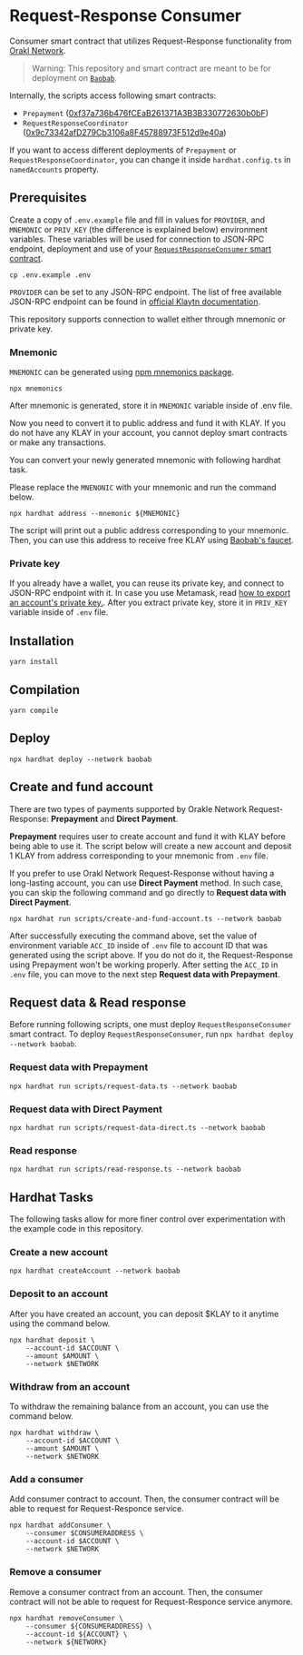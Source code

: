 # Request-Response Consumer

Consumer smart contract that utilizes Request-Response functionality from [Orakl Network](https://orakl.network).

> Warning: This repository and smart contract are meant to be for deployment on [`Baobab`](https://docs.klaytn.foundation/misc/faq#what-is-cypress-what-is-baobab).

Internally, the scripts access following smart contracts:

- `Prepayment` ([0xf37a736b476fCEaB261371A3B3B330772630b0bF](https://baobab.scope.klaytn.com/account/0xf37a736b476fCEaB261371A3B3B330772630b0bF))
- `RequestResponseCoordinator` ([0x9c73342afD279Cb3106a8F45788973F512d9e40a](https://baobab.scope.klaytn.com/account/0x9c73342afD279Cb3106a8F45788973F512d9e40a))

If you want to access different deployments of `Prepayment` or `RequestResponseCoordinator`, you can change it inside `hardhat.config.ts` in `namedAccounts` property.

## Prerequisites

Create a copy of `.env.example` file and fill in values for `PROVIDER`, and `MNEMONIC` or `PRIV_KEY` (the difference is explained below) environment variables.
These variables will be used for connection to JSON-RPC endpoint, deployment and use of your [`RequestResponseConsumer` smart contract](contracts/RequestResponseConsumer.sol).

```shell
cp .env.example .env
```

`PROVIDER` can be set to any JSON-RPC endpoint.
The list of free available JSON-RPC endpoint can be found in [official Klaytn documentation](https://docs.klaytn.foundation/content/dapp/rpc-service/public-en#testnet-baobab-public-json-rpc-endpoints).

This repository supports connection to wallet either through mnemonic or private key.

### Mnemonic

`MNEMONIC` can be generated using [npm mnemonics package](https://www.npmjs.com/package/mnemonics).

```shell
npx mnemonics
```

After mnemonic is generated, store it in `MNEMONIC` variable inside of .env file.

Now you need to convert it to public address and fund it with KLAY.
If you do not have any KLAY in your account, you cannot deploy smart contracts or make any transactions.

You can convert your newly generated mnemonic with following hardhat task.

Please replace the `MNENONIC` with your mnemonic and run the command below.

```shell
npx hardhat address --mnemonic ${MNEMONIC}
```

The script will print out a public address corresponding to your mnemonic.
Then, you can use this address to receive free KLAY using [Baobab's faucet](https://baobab.wallet.klaytn.foundation/faucet).

### Private key

If you already have a wallet, you can reuse its private key, and connect to JSON-RPC endpoint with it.
In case you use Metamask, read [how to export an account's private key.](https://metamask.zendesk.com/hc/en-us/articles/360015289632-How-to-export-an-account-s-private-key).
After you extract private key, store it in `PRIV_KEY` variable inside of `.env` file.

## Installation

```shell
yarn install
```

## Compilation

```shell
yarn compile
```

## Deploy

```shell
npx hardhat deploy --network baobab
```

## Create and fund account

There are two types of payments supported by Orakle Network Request-Response: **Prepayment** and **Direct Payment**.

**Prepayment** requires user to create account and fund it with KLAY before being able to use it.
The script below will create a new account and deposit 1 KLAY from address corresponding to your mnemonic from `.env` file.

If you prefer to use Orakl Network Request-Response without having a long-lasting account, you can use **Direct Payment** method.
In such case, you can skip the following command and go directly to **Request data with Direct Payment**.

```shell
npx hardhat run scripts/create-and-fund-account.ts --network baobab
```

After successfully executing the command above, set the value of environment variable `ACC_ID` inside of `.env` file to account ID that was generated using the script above.
If you do not do it, the Request-Response using Prepayment won't be working properly.
After setting the `ACC_ID` in `.env` file, you can move to the next step **Request data with Prepayment**.

## Request data & Read response

Before running following scripts, one must deploy `RequestResponseConsumer` smart contract.
To deploy `RequestResponseConsumer`, run `npx hardhat deploy --network baobab`.

### Request data with Prepayment

```shell
npx hardhat run scripts/request-data.ts --network baobab
```

### Request data with Direct Payment

```shell
npx hardhat run scripts/request-data-direct.ts --network baobab
```

### Read response

```shell
npx hardhat run scripts/read-response.ts --network baobab
```

## Hardhat Tasks

The following tasks allow for more finer control over experimentation with the example code in this repository.

### Create a new account

```shell
npx hardhat createAccount --network baobab
```

### Deposit to an account

After you have created an account, you can deposit $KLAY to it anytime using the command below.

```shell
npx hardhat deposit \
    --account-id $ACCOUNT \
    --amount $AMOUNT \
    --network $NETWORK
```

### Withdraw from an account

To withdraw the remaining balance from an account, you can use the command below.

```shell
npx hardhat withdraw \
    --account-id $ACCOUNT \
    --amount $AMOUNT \
    --network $NETWORK
```

### Add a consumer

Add consumer contract to account.
Then, the consumer contract will be able to request for Request-Responce service.

```shell
npx hardhat addConsumer \
    --consumer $CONSUMERADDRESS \
    --account-id $ACCOUNT \
    --network $NETWORK
```

### Remove a consumer

Remove a consumer contract from an account.
Then, the consumer contract will not be able to request for Request-Responce service anymore.

```shell
npx hardhat removeConsumer \
    --consumer ${CONSUMERADDRESS} \
    --account-id ${ACCOUNT} \
    --network ${NETWORK}
```
